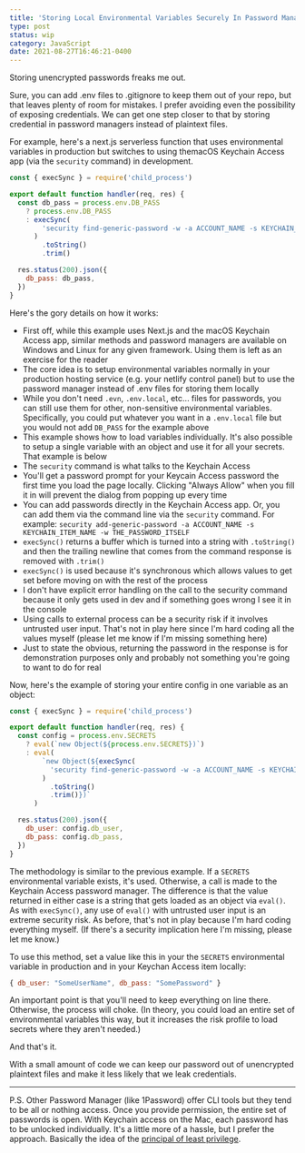 ```yaml
---
title: 'Storing Local Environmental Variables Securely In Password Managers Instead Of Plaintext .env Files'
type: post
status: wip
category: JavaScript
date: 2021-08-27T16:46:21-0400
---
```


Storing unencrypted passwords freaks me out.

Sure, you can add .env files to .gitignore to keep them out of your repo, but that leaves plenty of room for mistakes. I prefer avoiding even the possibility of exposing credentials. We can get one step closer to that by storing credential in password managers instead of plaintext files.

For example, here's a next.js serverless function that uses environmental variables in production but switches to using themacOS Keychain Access app (via the `security` command) in development.

```jsx
const { execSync } = require('child_process')

export default function handler(req, res) {
  const db_pass = process.env.DB_PASS
    ? process.env.DB_PASS
    : execSync(
        'security find-generic-password -w -a ACCOUNT_NAME -s KEYCHAIN_ITEM_NAME'
      )
        .toString()
        .trim()

  res.status(200).json({
    db_pass: db_pass,
  })
}
```

Here's the gory details on how it works:

- First off, while this example uses Next.js and the macOS Keychain Access app, similar methods and password managers are available on Windows and Linux for any given framework. Using them is left as an exercise for the reader
- The core idea is to setup environmental variables normally in your production hosting service (e.g. your netlify control panel) but to use the password manager instead of .env files for storing them locally
- While you don't need `.evn`, `.env.local`, etc... files for passwords, you can still use them for other, non-sensitive environmental variables. Specifically, you could put whatever you want in a `.env.local` file but you would not add `DB_PASS` for the example above
- This example shows how to load variables individually. It's also possible to setup a single variable with an object and use it for all your secrets. That example is below
- The `security` command is what talks to the Keychain Access
- You'll get a password prompt for your Keycain Access password the first time you load the page locally. Clicking "Always Allow" when you fill it in will prevent the dialog from popping up every time
- You can add passwords directly in the Keychain Access app. Or, you can add them via the command line via the `security` command. For example: `security add-generic-password -a ACCOUNT_NAME -s KEYCHAIN_ITEM_NAME -w THE_PASSWORD_ITSELF`
- `execSync()` returns a buffer which is turned into a string with `.toString()` and then the trailing newline that comes from the command response is removed with `.trim()`
- `execSync()` is used because it's synchronous which allows values to get set before moving on with the rest of the process
- I don't have explicit error handling on the call to the security command because it only gets used in dev and if something goes wrong I see it in the console
- Using calls to external process can be a security risk if it involves untrusted user input. That's not in play here since I'm hard coding all the values myself (please let me know if I'm missing something here)
- Just to state the obvious, returning the password in the response is for demonstration purposes only and probably not something you're going to want to do for real

Now, here's the example of storing your entire config in one variable as an object:

```jsx
const { execSync } = require('child_process')

export default function handler(req, res) {
  const config = process.env.SECRETS
    ? eval(`new Object(${process.env.SECRETS})`)
    : eval(
        `new Object(${execSync(
          'security find-generic-password -w -a ACCOUNT_NAME -s KEYCHAIN_ITEM_NAME'
        )
          .toString()
          .trim()})`
      )

  res.status(200).json({
    db_user: config.db_user,
    db_pass: config.db_pass,
  })
}
```

The methodology is similar to the previous example. If a `SECRETS` environmental variable exists, it's used. Otherwise, a call is made to the Keychain Access password manager. The difference is that the value returned in either case is a string that gets loaded as an object via `eval()`. As with `execSync()`, any use of `eval()` with untrusted user input is an extreme security risk. As before, that's not in play because I'm hard coding everything myself. (If there's a security implication here I'm missing, please let me know.)

To use this method, set a value like this in your the `SECRETS` environmental variable in production and in your Keychan Access item locally:

```javascript
{ db_user: "SomeUserName", db_pass: "SomePassword" }
```

An important point is that you'll need to keep everything on line there. Otherwise, the process will choke. (In theory, you could load an entire set of environmental variables this way, but it increases the risk profile to load secrets where they aren't needed.)

And that's it.

With a small amount of code we can keep our password out of unencrypted plaintext files and make it less likely that we leak credentials.

---

P.S. Other Password Manager (like 1Password) offer CLI tools but they tend to be all or nothing access. Once you provide permission, the entire set of passwords is open. With Keychain access on the Mac, each password has to be unlocked individually. It's a little more of a hassle, but I prefer the approach. Basically the idea of the [
principal of least privilege](https://en.wikipedia.org/wiki/Principle_of_least_privilege).
